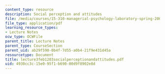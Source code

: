 ```yaml
---
content_type: resource
description: Social perception and attitudes
file: /media/courses/15-310-managerial-psychology-laboratory-spring-2003/4930cc3c15e095f1b69000d9f8902e8d_lecture3feb1203socialperceptionandattitudes.pdf
file_type: application/pdf
learning_resource_types:
- Lecture Notes
ocw_type: OCWFile
parent_title: Lecture Notes
parent_type: CourseSection
parent_uid: ab29f590-0b4f-7d55-a0b4-21f9e431d45a
resourcetype: Document
title: lecture3feb1203socialperceptionandattitudes.pdf
uid: 4930cc3c-15e0-95f1-b690-00d9f8902e8d
---
```

